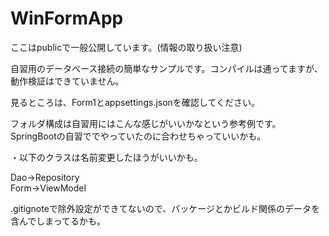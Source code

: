 # WinFormApp

ここはpublicで一般公開しています。(情報の取り扱い注意)

自習用のデータベース接続の簡単なサンプルです。コンパイルは通ってますが、動作検証はできていません。

見るところは、Form1とappsettings.jsonを確認してください。

フォルダ構成は自習用にはこんな感じがいいかなという参考例です。SpringBootの自習ででやっていたのに合わせちゃっていいかも。

・以下のクラスは名前変更したほうがいいかも。

Dao→Repository  
Form→ViewModel  

.gitignoteで除外設定ができてないので、パッケージとかビルド関係のデータを含んでしまってるかも。

